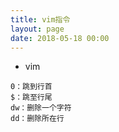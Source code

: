 ```yaml
---
title: vim指令
layout: page
date: 2018-05-18 00:00
---
```


- vim 

```
0：跳到行首
$：跳至行尾
dw：删除一个字符
dd：删除所在行
```

